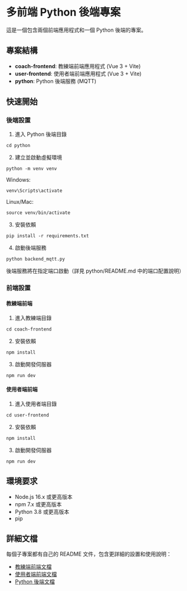 # 多前端 Python 後端專案

這是一個包含兩個前端應用程式和一個 Python 後端的專案。

## 專案結構

- **coach-frontend**: 教練端前端應用程式 (Vue 3 + Vite)
- **user-frontend**: 使用者端前端應用程式 (Vue 3 + Vite)
- **python**: Python 後端服務 (MQTT)

## 快速開始

### 後端設置

1. 進入 Python 後端目錄
```
cd python
```

2. 建立並啟動虛擬環境
```
python -m venv venv
```

Windows:
```
venv\Scripts\activate
```

Linux/Mac:
```
source venv/bin/activate
```

3. 安裝依賴
```
pip install -r requirements.txt
```

4. 啟動後端服務
```
python backend_mqtt.py
```

後端服務將在指定端口啟動（詳見 python/README.md 中的端口配置說明）

### 前端設置

#### 教練端前端

1. 進入教練端目錄
```
cd coach-frontend
```

2. 安裝依賴
```
npm install
```

3. 啟動開發伺服器
```
npm run dev
```

#### 使用者端前端

1. 進入使用者端目錄
```
cd user-frontend
```

2. 安裝依賴
```
npm install
```

3. 啟動開發伺服器
```
npm run dev
```

## 環境要求

- Node.js 16.x 或更高版本
- npm 7.x 或更高版本
- Python 3.8 或更高版本
- pip

## 詳細文檔

每個子專案都有自己的 README 文件，包含更詳細的設置和使用說明：

- [教練端前端文檔](./coach-frontend/README.md)
- [使用者端前端文檔](./user-frontend/README.md)
- [Python 後端文檔](./python/README.md) 
